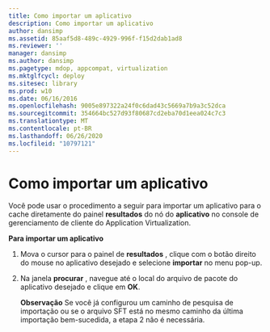 ```yaml
---
title: Como importar um aplicativo
description: Como importar um aplicativo
author: dansimp
ms.assetid: 85aaf5d8-489c-4929-996f-f15d2dab1ad8
ms.reviewer: ''
manager: dansimp
ms.author: dansimp
ms.pagetype: mdop, appcompat, virtualization
ms.mktglfcycl: deploy
ms.sitesec: library
ms.prod: w10
ms.date: 06/16/2016
ms.openlocfilehash: 9005e897322a24f0c6dad43c5669a7b9a3c52dca
ms.sourcegitcommit: 354664bc527d93f80687cd2eba70d1eea024c7c3
ms.translationtype: MT
ms.contentlocale: pt-BR
ms.lasthandoff: 06/26/2020
ms.locfileid: "10797121"
---
```

# Como importar um aplicativo


Você pode usar o procedimento a seguir para importar um aplicativo para o cache diretamente do painel **resultados** do nó do **aplicativo** no console de gerenciamento de cliente do Application Virtualization.

**Para importar um aplicativo**

1.  Mova o cursor para o painel de **resultados** , clique com o botão direito do mouse no aplicativo desejado e selecione **importar** no menu pop-up.

2.  Na janela **procurar** , navegue até o local do arquivo de pacote do aplicativo desejado e clique em **OK**.

    **Observação**  Se você já configurou um caminho de pesquisa de importação ou se o arquivo SFT está no mesmo caminho da última importação bem-sucedida, a etapa 2 não é necessária.

     

 

 





